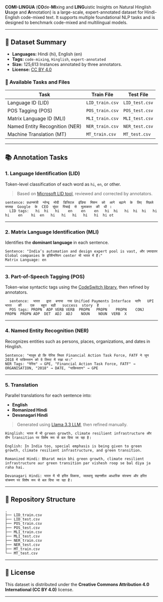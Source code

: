 **COMI-LINGUA** (**CO**de-**MI**xing and **LING**uistic Insights on Natural Hinglish **U**sage and **A**nnotation) is a large-scale, expert-annotated dataset for Hindi-English code-mixed text. It supports multiple foundational NLP tasks and is designed to benchmark code-mixed and multilingual models.

---

## 🧾 Dataset Summary

- **Languages:** Hindi (hi), English (en)
- **Tags:** `code-mixing`, `Hinglish`, `expert-annotated`
- **Size:** 125,613 Instances annotated by three annotators.
- **License:** [CC BY 4.0](https://creativecommons.org/licenses/by/4.0/)

### 🔧 Available Tasks and Files

| Task               | Train File           | Test File            |
|--------------------|----------------------|----------------------|
| Language ID (LID)  | `LID_train.csv`      | `LID_test.csv`       |
| POS Tagging (POS)  | `POS_train.csv`      | `POS_test.csv`       |
| Matrix Language ID (MLI) | `MLI_train.csv` | `MLI_test.csv`       |
| Named Entity Recognition (NER) | `NER_train.csv` | `NER_test.csv` |
| Machine Translation (MT)       | `MT_train.csv` | `MT_test.csv` |

---

## 📚 Annotation Tasks

### 1. Language Identification (LID)

Token-level classification of each word as `hi`, `en`, or other.

> Based on [Microsoft LID tool](https://github.com/microsoft/LID-tool), reviewed and corrected by annotators.

```text
sentence: प्रधानमंत्री  नरेन्द्र  मोदी  डिजिटल  इंडिया  मिशन  को  आगे  बढ़ाने  के  लिए  पिछले  सप्ताह  Google  के  CEO  सुंदर  पिचाई  से  मुलाकात  की  थी ।
  LID tags:   hi  hi   hi    en    en    en   hi  hi   hi  hi  hi   hi    hi    en    hi  en   hi   hi   hi   hi   hi  hi ot
```

---

### 2. Matrix Language Identification (MLI)

Identifies the **dominant language** in each sentence.

```text
Sentence: "India’s automation and design expert pool is vast, और ज़्यादातर Global companies के इंजीिनयिंरग center भी भारत में हैं।"
Matrix Language: en
```

---

### 3. Part-of-Speech Tagging (POS)

Token-wise syntactic tags using the [CodeSwitch library](https://github.com/sagorbrur/codeswitch), then refined by annotators.

```text
  sentence:  भारत   द्वारा  बनाया  गया Unified Payments Interface  यानि   UPI    भारत   की    एक   बहुत  बड़ी   success  story  है    ।
  POS tags: PROPN  ADP VERB VERB  PROPN   PROPN    PROPN    CONJ  PROPN  PROPN ADP  DET  ADJ  ADJ    NOUN    NOUN  VERB  X
```

---

### 4. Named Entity Recognition (NER)

Recognizes entities such as persons, places, organizations, and dates in Hinglish.

```text
Sentence: "मालूम हो कि पेरिस स्थित Financial Action Task Force, FATF ने जून 2018 में पाकिस्तान को ग्रे लिस्ट में रखा था।"
NER Tags: "पेरिस" → GPE, "Financial Action Task Force, FATF" → ORGANISATION, "2018" → DATE, "पाकिस्तान" → GPE
```

---

### 5. Translation

Parallel translations for each sentence into:
- **English**
- **Romanized Hindi**
- **Devanagari Hindi**

> Generated using [Llama 3.3 LLM](https://huggingface.co/meta-llama/Llama-3.3-70B-Instruct), then refined manually.

```text
Hinglish: भारत में भी green growth, climate resilient infrastructure और ग्रीन transition पर विशेष रूप से बल दिया जा रहा है।

English: In India too, special emphasis is being given to green growth, climate resilient infrastructure, and green transition.

Romanized Hindi: Bharat mein bhi green growth, climate resilient infrastructure aur green transition par vishesh roop se bal diya ja raha hai.

Devanagari Hindi: भारत में भी हरित विकास, जलवायु सहनशील आधारिक संरचना और हरित संक्रमण पर विशेष रूप से बल दिया जा रहा है।
```

---

## 📂 Repository Structure

```
.
├── LID_train.csv
├── LID_test.csv
├── POS_train.csv
├── POS_test.csv
├── MLI_train.csv
├── MLI_test.csv
├── NER_train.csv
├── NER_test.csv
├── MT_train.csv
└── MT_test.csv
```

---

## 📄 License

This dataset is distributed under the **Creative Commons Attribution 4.0 International (CC BY 4.0)** license.

---
